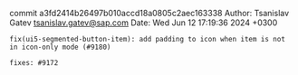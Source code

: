 commit a3fd2414b26497b010accd18a0805c2aec163338
Author: Tsanislav Gatev <tsanislav.gatev@sap.com>
Date:   Wed Jun 12 17:19:36 2024 +0300

    fix(ui5-segmented-button-item): add padding to icon when item is not in icon-only mode (#9180)
    
    fixes: #9172
